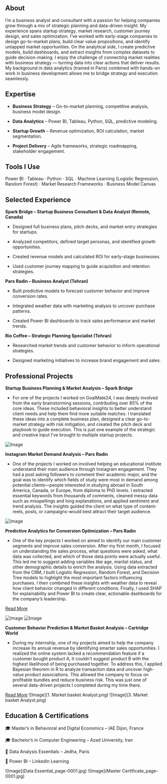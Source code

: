## About
I’m a business analyst and consultant with a passion for helping companies grow through a mix of strategic planning and data-driven insight. My experience spans startup strategy, market research, customer journey design, and sales optimization. I’ve worked with early-stage companies to design go-to-market plans, build clear value propositions, and identify untapped market opportunities. On the analytical side, I create predictive models, build dashboards, and extract insights from complex datasets to guide decision-making. I enjoy the challenge of connecting market realities with business strategy — turning data into clear actions that deliver results. My background in data analytics (trained in Paris) combined with hands-on work in business development allows me to bridge strategy and execution seamlessly.

## Expertise
- **Business Strategy** – Go-to-market planning, competitive analysis, business model design.

- **Data Analytics** – Power BI, Tableau, Python, SQL, predictive modeling.

- **Startup Growth** – Revenue optimization, ROI calculation, market segmentation.

- **Project Delivery** – Agile frameworks, strategic roadmapping, stakeholder engagement.

## Tools I Use
Power BI · Tableau · Python · SQL · Machine Learning (Logistic Regression, Random Forest) · Market Research Frameworks · Business Model Canvas

## Selected Experience
**Spark Bridge – Startup Business Consultant & Data Analyst (Remote, Canada)**

- Designed full business plans, pitch decks, and market entry strategies for startups.

- Analyzed competitors, defined target personas, and identified growth opportunities.

- Created revenue models and calculated ROI for early-stage businesses.

- Used customer journey mapping to guide acquisition and retention strategies.

**Pars Radin – Business Analyst (Tehran)**

- Built predictive models to forecast customer behavior and improve conversion rates.

- Integrated weather data with marketing analysis to uncover purchase patterns.

- Created Power BI dashboards to track sales performance and market trends.

**Rio Coffee – Strategic Planning Specialist (Tehran)**

- Researched market trends and customer behavior to inform operational strategies.

- Designed marketing initiatives to increase brand engagement and sales.

## Professional Projects
**Startup Business Planning & Market Analysis – Spark Bridge**

- For one of the projects I worked on GoalMate24, I was deeply involved from the early brainstorming sessions, contributing over 85% of the core ideas. These included behavioral insights to better understand client needs and help them find more suitable matches. I translated these ideas into a complete business plan, designed a clear go-to-market strategy with risk mitigation, and created the pitch deck and playbook to guide execution. This is just one example of the strategic and creative input I’ve brought to multiple startup projects.

![Image](Picture1.jpg) 

**Instagram Market Demand Analysis – Pars Radin**

- One of the projects I worked on involved helping an educational institute understand their main audience through Instagram engagement. They had a post asking followers to comment their academic major, and the goal was to identify which fields of study were most in demand among potential clients—people interested in studying abroad in South America, Canada, or Europe, from diploma to PhD levels. I extracted essential keywords from thousands of comments, cleaned messy data such as misspellings and long explanations, and applied sentiment and trend analysis. The insights guided the client on what type of content-reels, posts, or campaigns-would best attract their target audience.

![Image](Comments.png) 

**Predictive Analytics for Conversion Optimization – Pars Radin**

- One of the key projects I worked on aimed to identify our main customer segments and improve sales conversion. After my first month, I focused on understanding the sales process, what questions were asked, what data was collected, and which of those data points were actually useful. This led me to suggest adding variables like age, marital status, and other demographic details to enrich the analysis. Using data extracted from the CRM, I built Logistic Regression, Random Forest, and Decision Tree models to highlight the most important factors influencing purchases. I then combined these insights with weather data to reveal how client behavior changed in different conditions. Finally, I used SHAP for explainability and Power BI to create clear, actionable dashboards for the company’s leadership.

[Read More](https://drive.google.com/drive/folders/1f5bi3VHzMWusEhDDuezGMl2N1t7RJx6G)

![Image](wetaher-shap.png) 
![Image](wetaher-shap-3.png) 

**Customer Behavior Prediction & Market Basket Analysis – Cartridge World**
- During my internship, one of my projects aimed to help the company increase its annual revenue by identifying smarter sales opportunities. I realized the online system lacked a recommendation feature if a customer bought product A, it couldn’t suggest product B with the highest likelihood of being purchased together. To address this, I applied Bayesian theorem in R to analyze transaction data and uncover high-value product associations. This allowed the company to focus on profitable bundles and reduce business risk. This was just one of several data-driven projects I completed during my time there.

[Read More](https://drive.google.com/drive/folders/16FLjhg4Flb2Uo_R1Wr1Nua1NG9GW2K-l)
![Image](1. Market basket Analyst.png) 
![Image](3. Market basket Analyst.png) 

## Education & Certifications

🎓 Master’s in Behavioral and Digital Economics – IAE Dijon, France

🎓 Bachelor’s in Computer Engineering – Azad University, Iran

📜 Data Analysis Essentials – Jedha, Paris

📜 Power BI – LinkedIn Learning

![Image](Data Essential_page-0001.jpg) ![Image](Master Certificate_page-0001.jpg)
